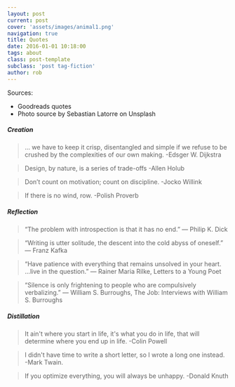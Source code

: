 ```yaml
---
layout: post
current: post
cover: 'assets/images/animal1.png'
navigation: true
title: Quotes
date: 2016-01-01 10:18:00
tags: about
class: post-template
subclass: 'post tag-fiction'
author: rob
---
```


Sources:
- Goodreads quotes
- Photo source by Sebastian Latorre on Unsplash

##### Creation

> … we have to keep it crisp, disentangled and simple if we refuse to be crushed by the complexities of our own making.  -Edsger W. Dijkstra

> Design, by nature, is a series of trade-offs -Allen Holub

> Don’t count on motivation; count on discipline. -Jocko Willink

> If there is no wind, row.  -Polish Proverb

##### Reflection

> “The problem with introspection is that it has no end.” ― Philip K. Dick

> “Writing is utter solitude, the descent into the cold abyss of oneself.” ― Franz Kafka

> “Have patience with everything that remains unsolved in your heart. ...live in the question.” ― Rainer Maria Rilke, Letters to a Young Poet

> “Silence is only frightening to people who are compulsively verbalizing.” ― William S. Burroughs, The Job: Interviews with William S. Burroughs

##### Distillation

> It ain't where you start in life, it's what you do in life, that will determine where you end up in life. -Colin Powell

> I didn't have time to write a short letter, so I wrote a long one instead. -Mark Twain.

> If you optimize everything, you will always be unhappy. -Donald Knuth